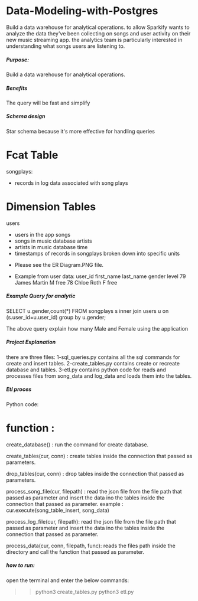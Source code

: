 # Data-Modeling-with-Postgres
Build a data warehouse for analytical operations. to allow Sparkify wants to analyze the data they've been collecting on songs and user activity on their new music streaming app. the analytics team is particularly interested in understanding what songs users are listening to.


#####  Purpose:	
 Build a data warehouse for analytical operations.
 
##### Benefits
 The query will be fast and simplify  

##### Schema design 
 Star schema because it's more effective for handling queries
 
# Fcat Table
  songplays:
  - records in log data associated with song plays 
# Dimension Tables
 users 
 - users in the app
 songs 
 - songs in music database
 artists
 - artists in music database
 time 
 - timestamps of records in songplays broken down into specific units

* Please see the ER Diagram.PNG file.

* Example from user data: 
 user_id	first_name	last_name	gender	level
    79	     James	      Martin	  M	     free
    78	     Chloe	      Roth     	  F    	 free
 
##### Example Query for analytic

 SELECT u.gender,count(*) FROM songplays s inner join  users u on (s.user_id=u.user_id) group by u.gender;
 
 The above query explain how many Male and Female using the application
 
 ##### Project Explanation
 there are three files:
 1-sql_queries.py contains all the sql commands for create and insert tables.
 2-create_tables.py contains create or recreate database and tables.
 3-etl.py contains python code for reads and processes files from song_data and log_data and loads them into the tables. 
 
##### Etl proces
 Python code:
 # function :
 create_database() : run the command for create database.
 
 create_tables(cur, conn) : create tables inside the connection that passed as parameters.
 
 drop_tables(cur, conn) : drop tables inside the connection that passed as parameters.
 
 process_song_file(cur, filepath) : read the json file from the file path that passed as parameter
 and insert the data ino the tables inside the connection that passed as parameter.
example  :
     cur.execute(song_table_insert, song_data) 
     
 process_log_file(cur, filepath):  read the json file from the file path that passed as parameter
 and insert the data ino the tables inside the connection that passed as parameter.
 
  process_data(cur, conn, filepath, func): reads the files path inside the directory and call the function that passed as parameter.
 
 ##### how to run:
   open the terminal and enter the below commands:
   >>python3 create_tables.py
   >>python3 etl.py
